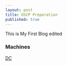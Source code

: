 ```yaml
---
layout: post
title: OSCP Preperation
published: true
---
```

This is My First Blog edited


### Machines 
[DC](https://github.com/Abdalla-Walled/Abdalla-Walled.github.io/blob/master/_posts/DC:%209.md "DC")
